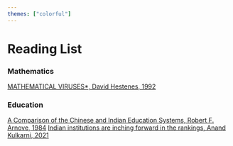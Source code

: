 ```yaml
---
themes: ["colorful"]
---
```


# Reading List

### Mathematics
[MATHEMATICAL VIRUSES*, David Hestenes, 1992](http://geocalc.clas.asu.edu/pdf/MathViruses.pdf)
  
### Education

[A Comparison of the Chinese and Indian Education Systems, Robert F. Arnove, 1984](https://www.jstor.org/stable/1187321)
[Indian institutions are inching forward in the rankings, Anand Kulkarni, 2021](https://www.universityworldnews.com/post.php?story=2021090710384918)
